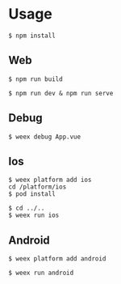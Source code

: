 # Usage
``` 
$ npm install
```

## Web

``` 
$ npm run build 
```

```
$ npm run dev & npm run serve 
```

## Debug

``` 
$ weex debug App.vue 
```
## Ios

``` 
$ weex platform add ios
cd /platform/ios
$ pod install
```

```
$ cd ../..
$ weex run ios
```

## Android

``` 
$ weex platform add android
```

```
$ weex run android
```

